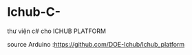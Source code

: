 # Ichub-C-
thư viện c# cho ICHUB PLATFORM

source Arduino :https://github.com/DOE-Ichub/Ichub_platform
